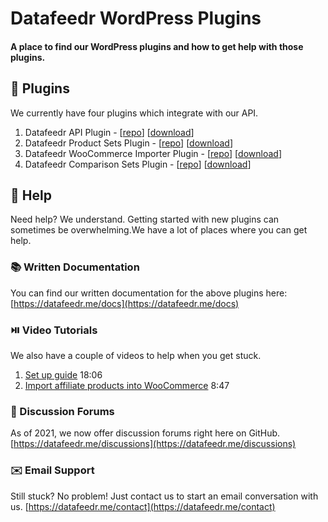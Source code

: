 # Datafeedr WordPress Plugins

#### A place to find our WordPress plugins and how to get help with those plugins.

## 🔌 Plugins

We currently have four plugins which integrate with our API.

1. Datafeedr API Plugin - [[repo](https://github.com/datafeedr/datafeedr-api)] [[download](https://datafeedr.me/dfrapi)]
1. Datafeedr Product Sets Plugin - [[repo](https://github.com/datafeedr/datafeedr-product-sets)] [[download](https://datafeedr.me/dfrps)]
1. Datafeedr WooCommerce Importer Plugin - [[repo](https://github.com/datafeedr/datafeedr-woocommerce-importer)] [[download](https://datafeedr.me/dfrpswc)]
1. Datafeedr Comparison Sets Plugin - [[repo](https://github.com/datafeedr/datafeedr-comparison-sets)] [[download](https://datafeedr.me/dfrcs)]

## 🤔 Help

Need help? We understand. Getting started with new plugins can sometimes be overwhelming.We have a lot of places where you can get help.

### 📚 Written Documentation

You can find our written documentation for the above plugins here: [https://datafeedr.me/docs](https://datafeedr.me/docs)

### ⏯️ Video Tutorials

We also have a couple of videos to help when you get stuck.

1. [Set up guide](https://www.youtube.com/watch?v=A4j7bwL9v-E) 18:06
1. [Import affiliate products into WooCommerce](https://www.youtube.com/watch?v=6MCcGkaUJX8) 8:47

### 💬 Discussion Forums

As of 2021, we now offer discussion forums right here on GitHub. [https://datafeedr.me/discussions](https://datafeedr.me/discussions)

### ✉️ Email Support

Still stuck? No problem! Just contact us to start an email conversation with us. [https://datafeedr.me/contact](https://datafeedr.me/contact)
